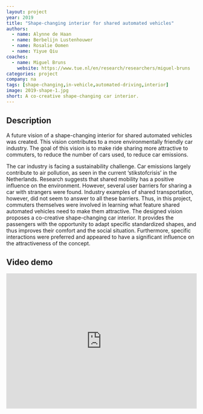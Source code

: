 ```yaml
---
layout: project
year: 2019
title: "Shape-changing interior for shared automated vehicles"
authors:
  - name: Alynne de Haan
  - name: Berbelijn Lustenhouwer
  - name: Rosalie Oomen
  - name: Yiyue Qiu
coaches:
  - name: Miguel Bruns
    website: https://www.tue.nl/en/research/researchers/miguel-bruns
categories: project
company: na
tags: [shape-changing,in-vehicle,automated-driving,interior]
image: 2019-shape-1.jpg
short: A co-creative shape-changing car interior.
---
```


## Description
A future vision of a shape-changing interior for shared automated vehicles was created. This vision contributes to a more environmentally friendly car industry. The goal of this vision is to make ride sharing more attractive to commuters, to reduce the number of cars used, to reduce car emissions.

The car industry is facing a sustainability challenge. Car emissions largely contribute to air pollution, as seen in the current ‘stikstofcrisis’ in the Netherlands. Research suggests that shared mobility has a positive influence on the environment. However, several user barriers for sharing a car with strangers were found. Industry examples of shared transportation, however, did not seem to answer to all these barriers. Thus, in this project, commuters themselves were involved in learning what feature shared automated vehicles need to make them attractive. The designed vision proposes a co-creative shape-changing car interior. It provides the passengers with the opportunity to adapt specific standardized shapes, and thus improves their comfort and the social situation. Furthermore, specific interactions were preferred and appeared to have a significant influence on the attractiveness of the concept.

## Video demo
<iframe style="display:inline-block; border:0px solid #FFF; width: 100%; height: 358px" src="https://www.youtube.com/embed/E5AbnHUnNTI?playlist=E5AbnHUnNTI&loop=1&autoplay=1&mute=1" frameborder="0" allowfullscreen></iframe>
